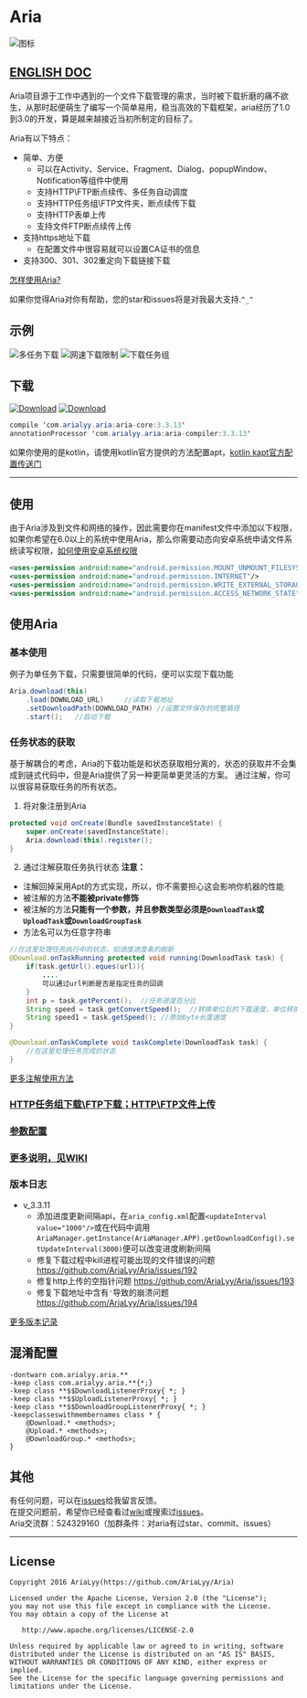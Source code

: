 # Aria
![图标](https://github.com/AriaLyy/DownloadUtil/blob/v_3.0/app/src/main/res/mipmap-hdpi/ic_launcher.png)</br>
## [ENGLISH DOC](https://github.com/AriaLyy/Aria/blob/master/ENGLISH_README.md)</br>
Aria项目源于工作中遇到的一个文件下载管理的需求，当时被下载折磨的痛不欲生，从那时起便萌生了编写一个简单易用，稳当高效的下载框架，aria经历了1.0到3.0的开发，算是越来越接近当初所制定的目标了。

Aria有以下特点：
 + 简单、方便
   - 可以在Activity、Service、Fragment、Dialog、popupWindow、Notification等组件中使用
   - 支持HTTP\FTP断点续传、多任务自动调度
   - 支持HTTP任务组\FTP文件夹，断点续传下载
   - 支持HTTP表单上传
   - 支持文件FTP断点续传上传
 + 支持https地址下载
   - 在配置文件中很容易就可以设置CA证书的信息
 + 支持300、301、302重定向下载链接下载
 
[怎样使用Aria?](#使用)

如果你觉得Aria对你有帮助，您的star和issues将是对我最大支持.`^_^`

## 示例
![多任务下载](https://github.com/AriaLyy/DownloadUtil/blob/master/img/download_img.gif)
![网速下载限制](https://github.com/AriaLyy/DownloadUtil/blob/master/img/max_speed.gif)
![下载任务组](https://github.com/AriaLyy/DownloadUtil/blob/master/img/download_group.gif)


## 下载
[![Download](https://api.bintray.com/packages/arialyy/maven/AriaApi/images/download.svg)](https://bintray.com/arialyy/maven/AriaApi/_latestVersion)
[![Download](https://api.bintray.com/packages/arialyy/maven/AriaCompiler/images/download.svg)](https://bintray.com/arialyy/maven/AriaCompiler/_latestVersion)
```java
compile 'com.arialyy.aria:aria-core:3.3.13'
annotationProcessor 'com.arialyy.aria:aria-compiler:3.3.13'
```
如果你使用的是kotlin，请使用kotlin官方提供的方法配置apt，[kotlin kapt官方配置传送门](https://www.kotlincn.net/docs/reference/kapt.html)

***
## 使用
由于Aria涉及到文件和网络的操作，因此需要你在manifest文件中添加以下权限，如果你希望在6.0以上的系统中使用Aria，那么你需要动态向安卓系统申请文件系统读写权限，[如何使用安卓系统权限](https://developer.android.com/training/permissions/index.html?hl=zh-cn)
```xml
<uses-permission android:name="android.permission.MOUNT_UNMOUNT_FILESYSTEMS"/>
<uses-permission android:name="android.permission.INTERNET"/>
<uses-permission android:name="android.permission.WRITE_EXTERNAL_STORAGE"/>
<uses-permission android:name="android.permission.ACCESS_NETWORK_STATE"/>
```

## 使用Aria
### 基本使用
例子为单任务下载，只需要很简单的代码，便可以实现下载功能
  ```java
  Aria.download(this)
      .load(DOWNLOAD_URL)     //读取下载地址
      .setDownloadPath(DOWNLOAD_PATH) //设置文件保存的完整路径
      .start();   //启动下载
  ```

### 任务状态的获取
基于解耦合的考虑，Aria的下载功能是和状态获取相分离的，状态的获取并不会集成到链式代码中，但是Aria提供了另一种更简单更灵活的方案。
通过注解，你可以很容易获取任务的所有状态。

1. 将对象注册到Aria
```java
protected void onCreate(Bundle savedInstanceState) {
    super.onCreate(savedInstanceState);
    Aria.download(this).register();
}
```

2. 通过注解获取任务执行状态
 **注意：**
 - 注解回掉采用Apt的方式实现，所以，你不需要担心这会影响你机器的性能
 - 被注解的方法**不能被private修饰**
 - 被注解的方法**只能有一个参数，并且参数类型必须是`DownloadTask`或`UploadTask`或`DownloadGroupTask`**
 - 方法名可以为任意字符串
 
```java
//在这里处理任务执行中的状态，如进度进度条的刷新
@Download.onTaskRunning protected void running(DownloadTask task) {
	if(task.getUrl().eques(url)){
		....
		可以通过url判断是否是指定任务的回调
	}
	int p = task.getPercent();	//任务进度百分比
    String speed = task.getConvertSpeed();	//转换单位后的下载速度，单位转换需要在配置文件中打开
   	String speed1 = task.getSpeed(); //原始byte长度速度
}

@Download.onTaskComplete void taskComplete(DownloadTask task) {
	//在这里处理任务完成的状态
}
```
[更多注解使用方法](https://github.com/AriaLyy/Aria/wiki/%E6%B3%A8%E8%A7%A3%E4%BD%BF%E7%94%A8)

### [HTTP任务组下载\FTP下载；HTTP\FTP文件上传](https://github.com/AriaLyy/Aria/wiki/Aria%E5%9F%BA%E6%9C%AC%E4%BD%BF%E7%94%A8)

### [参数配置](https://github.com/AriaLyy/Aria/wiki/Aria%E5%8F%82%E6%95%B0%E9%85%8D%E7%BD%AE)

### [更多说明，见WIKI](https://github.com/AriaLyy/Aria/wiki)

### 版本日志
+ v_3.3.11
    - 添加进度更新间隔api，在`aria_config.xml`配置`<updateInterval value="1000"/>`或在代码中调用
      `AriaManager.getInstance(AriaManager.APP).getDownloadConfig().setUpdateInterval(3000)`便可以改变进度刷新间隔
    - 修复下载过程中kill进程可能出现的文件错误的问题 https://github.com/AriaLyy/Aria/issues/192
    - 修复http上传的空指针问题 https://github.com/AriaLyy/Aria/issues/193
    - 修复下载地址中含有`'`导致的崩溃问题 https://github.com/AriaLyy/Aria/issues/194

[更多版本记录](https://github.com/AriaLyy/Aria/blob/master/DEV_LOG.md)

## 混淆配置
```
-dontwarn com.arialyy.aria.**
-keep class com.arialyy.aria.**{*;}
-keep class **$$DownloadListenerProxy{ *; }
-keep class **$$UploadListenerProxy{ *; }
-keep class **$$DownloadGroupListenerProxy{ *; }
-keepclasseswithmembernames class * {
    @Download.* <methods>;
    @Upload.* <methods>;
    @DownloadGroup.* <methods>;
}

```

## 其他
 有任何问题，可以在[issues](https://github.com/AriaLyy/Aria/issues)给我留言反馈。</br>
 在提交问题前，希望你已经查看过[wiki](https://github.com/AriaLyy/Aria/wiki)或搜索过[issues](https://github.com/AriaLyy/Aria/issues)。</br>
 Aria交流群：524329160（加群条件：对aria有过star、commit、issues）
***

License
-------

    Copyright 2016 AriaLyy(https://github.com/AriaLyy/Aria)

    Licensed under the Apache License, Version 2.0 (the "License");
    you may not use this file except in compliance with the License.
    You may obtain a copy of the License at

       http://www.apache.org/licenses/LICENSE-2.0

    Unless required by applicable law or agreed to in writing, software
    distributed under the License is distributed on an "AS IS" BASIS,
    WITHOUT WARRANTIES OR CONDITIONS OF ANY KIND, either express or implied.
    See the License for the specific language governing permissions and
    limitations under the License.










